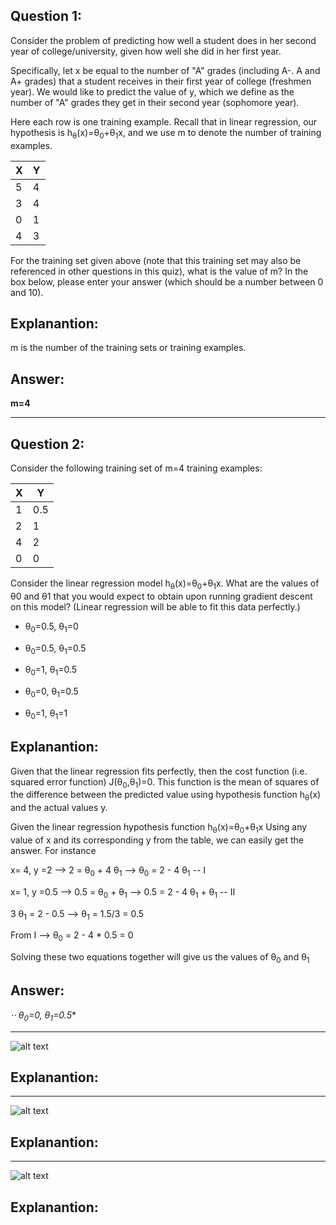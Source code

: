 
Question 1:
-----------

Consider the problem of predicting how well a student does in her second year of college/university, given how well she did in her first year.

Specifically, let x be equal to the number of "A" grades (including A-. A and A+ grades) that a student receives in their first year of college (freshmen year). We would like to predict the value of y, which we define as the number of "A" grades they get in their second year (sophomore year).

Here each row is one training example. Recall that in linear regression, our hypothesis is h<sub>θ</sub>(x)=θ<sub>0</sub>+θ<sub>1</sub>x, and we use m to denote the number of training examples.

| X  | Y | 
|----|---| 
| 5  | 4 |
| 3  | 4 |  
| 0  | 1 |  
| 4  | 3 | 


For the training set given above (note that this training set may also be referenced in other questions in this quiz), what is the value of m? In the box below, please enter your answer (which should be a number between 0 and 10).


Explanantion:
--------------

m is the number of the training sets or training examples.

Answer:
------

**m=4**

------------------------------------------------------------------------------------------------

Question 2:
-----------

Consider the following training set of m=4 training examples:

| X  | Y | 
|----|---| 
| 1  |0.5|
| 2  | 1 |  
| 4  | 2 |  
| 0  | 0 | 

Consider the linear regression model h<sub>θ</sub>(x)=θ<sub>0</sub>+θ<sub>1</sub>x. What are the values of θ0 and θ1 that you would expect to obtain upon running gradient descent on this model? (Linear regression will be able to fit this data perfectly.)


* θ<sub>0</sub>=0.5, θ<sub>1</sub>=0

* θ<sub>0</sub>=0.5, θ<sub>1</sub>=0.5

* θ<sub>0</sub>=1, θ<sub>1</sub>=0.5

* θ<sub>0</sub>=0, θ<sub>1</sub>=0.5

* θ<sub>0</sub>=1, θ<sub>1</sub>=1



Explanantion:
--------------
Given that the linear regression fits perfectly, then the cost function (i.e. squared error function) J(θ<sub>0</sub>,θ<sub>1</sub>)=0. This function is the mean of squares of the difference between the predicted value using hypothesis function h<sub>θ</sub>(x) and the actual values y. 


Given the linear regression hypothesis function h<sub>θ</sub>(x)=θ<sub>0</sub>+θ<sub>1</sub>x
Using any value of x and its corresponding y from the table, we can easily get the answer. For instance

x= 4, y =2    -->  2 = θ<sub>0</sub> + 4 θ<sub>1</sub>  -->  θ<sub>0</sub> = 2 - 4 θ<sub>1</sub>  -- I

x= 1, y =0.5  --> 0.5 = θ<sub>0</sub> + θ<sub>1</sub>   -->  0.5 = 2 - 4 θ<sub>1</sub> + θ<sub>1</sub> -- II


3 θ<sub>1</sub> = 2 - 0.5  --> θ<sub>1</sub> = 1.5/3 = 0.5

From I --> θ<sub>0</sub> = 2 - 4 * 0.5 = 0


Solving these two equations together will give us the values of θ<sub>0</sub> and θ<sub>1</sub>


Answer:
------


**⋅⋅* θ<sub>0</sub>=0, θ<sub>1</sub>=0.5**

------------------------------------------------------------------------------------------------

![alt text][Q3]

[Q3]: https://github.com/YasminFathy/Coursera-Machine-Learning-AndrewNg/blob/master/Week1/screenshots/Quiz2_Q3.png



Explanantion:
--------------


------------------------------------------------------------------------------------------------

![alt text][Q4]

[Q4]: https://github.com/YasminFathy/Coursera-Machine-Learning-AndrewNg/blob/master/Week1/screenshots/Quiz2_Q4.png


Explanantion:
--------------


------------------------------------------------------------------------------------------------

![alt text][Q5]

[Q5]: https://github.com/YasminFathy/Coursera-Machine-Learning-AndrewNg/blob/master/Week1/screenshots/Quiz2_Q5.png


Explanantion:
--------------

